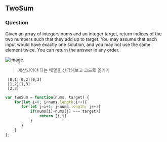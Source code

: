 
## TwoSum

### Question
Given an array of integers nums and an integer target, return indices of the two numbers such that they add up to target.
You may assume that each input would have exactly one solution, and you may not use the same element twice.
You can return the answer in any order.

![image](https://user-images.githubusercontent.com/61695175/161002977-29be7a0b-6692-4d06-af41-e89768a39239.png)


> 계산되어야 하는 배열을 생각해보고 코드로 옮기기 
```
 [0,1][0,2][0,3]
 [1,2][1,3]
 [2,3]
```

```javascript
var twoSum = function(nums, target) {
    for(let i=0; i<nums.length;i++){
       for(let j=i+1; j<nums.length; j++){
           if(nums[i]+nums[j] === target){
               return [i,j]
           }
       }
    }
};
```
